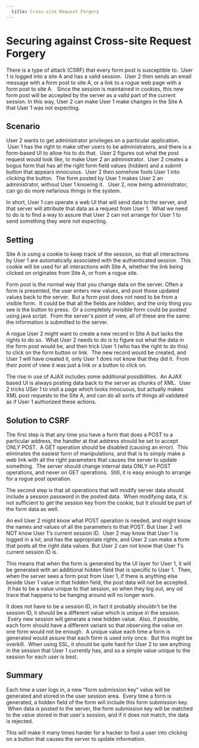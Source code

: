 ```yaml
---
  title: Cross-site Request Forgery
---
```

#  Securing against Cross-site Request Forgery

There is a type of attack (CSRF) that every form post is susceptible to.  User 1 is logged into a site A and has a valid session.  User 2 then sends an email message with a form post to site A, or a link to a rogue web page with a form post to site A.   Since the session is maintained in cookies, this new form post will be accepted by the server as a valid part of the current session. In this way, User 2 can make User 1 make changes in the Site A that User 1 was not expecting.

## Scenario

User 2 wants to get administrator privileges on a particular application.  User 1 has the right to make other users to be administrators, and there is a form-based UI to allow his to do that.  User 2 figures out what the post request would look like, to make User 2 an administrator.  User 2 creates a bogus form that has all the right form field values (hidden) and a submit button that appears innocuous.  User 2 then somehow fools User 1 into clicking the button.  The form posted by User 1 makes User 2 an administrator, without User 1 knowing it.   User 2, now being administrator, can go do more nefarious things in the system. 

In short, User 1 can operate a web UI that will send data to the server, and that server will attribute that data as a request from User 1.  What we need to do is to find a way to assure that User 2 can not arrange for User 1 to send something they were not expecting.

## Setting

Site A is using a cookie to keep track of the session, so that all interactions by User 1 are automatically associated with the authenticated session.  This cookie will be used for all interactions with Site A, whether the link being clicked on originates from Site A, or from a rogue site.  

Form post is the normal way that you change data on the server. Often a form is presented, the user enters new values, and post those updated values back to the server.  But a form post does not need to be from a visible form.  It could be that all the fields are hidden, and the only thing you see is the button to press.  Or a completely invisible form could be posted using java script.  From the server's point of view, all of these are the same: the information is submitted to the server. 

A rogue User 2 might want to create a new record in Site A but lacks the rights to do so.  What User 2 needs to do is to figure out what the data in the form post would be, and then trick User 1 (who has the right to do this) to click on the form button or link.  The new record would be created, and User 1 will have created it, only User 1 does not know that they did it.  From their point of view it was just a link or a button to click on.  

The rise in use of AJAX includes some additional possibilities.  An AJAX based UI is always posting data back to the server as chunks of XML.  User 2 tricks USer 1 to visit a page which looks innocuous, but actually makes XML post requests to the Site A, and can do all sorts of things all validated as if User 1 authorized these actions.

## Solution to CSRF

The first step is that any time you have a form that does a POST to a particular address, the handler at that address should be set to accept ONLY POST.  A GET operation should be disabled (causing an error).  This eliminates the easiest form of manipulations, and that is to simply make a web link with all the right parameters that causes the server to update something.  The server should change internal data ONLY on POST operations, and never on GET operations.  Still, it is easy enough to arrange for a rogue post operation. 

The second step is that all operations that will modify server data should include a session password in the posted data.  When modifying data, it is not sufficient to get the session key from the cookie, but it should be part of the form data as well. 

An evil User 2 might know what POST operation is needed, and might know the names and values of all the parameters to that POST. But User 2 will NOT know User 1's current session ID.  User 2 may know that User 1 is logged in a lot, and has the appropriate rights, and User 2 can make a form that posts all the right data values. But User 2 can not know that User 1's current session ID is.  

This means that when the form is generated by the UI layer for User 1, it will be generated with an additional hidden field that is specific to User 1.  Then, when the server sees a form post from User 1, if there is anything else beside User 1 value in that hidden field, the post data will not be accepted.  It has to be a value unique to that session, so when they log out, any od trace that happens to be hanging around will no longer work.  

It does not have to be a session ID, in fact it probably shouldn't be the session ID, it should be a different value which is unique in the session.  Every new session will generate a new hidden value.  Also, if possible, each form should have a different variant so that observing the value on one form would not be enough.  A unique value each time a form is generated would assure that each form is used only once.  But this might be overkill.  When using SSL, it should be quite hard for User 2 to see anything in the session that User 1 currently has, and so a simple value unique to the session for each user is best.

## Summary

Each time a user logs in, a new “form submission key” value will be generated and stored in the user session area.  Every time a form is generated, a hidden field of the form will include this form submission key.  When data is posted to the server, the form submission key will be matched to the value stored in that user's session, and if it does not match, the data is rejected. 
 
This will make it many times harder for a hacker to fool a user into clicking on a button that causes the server to update information.